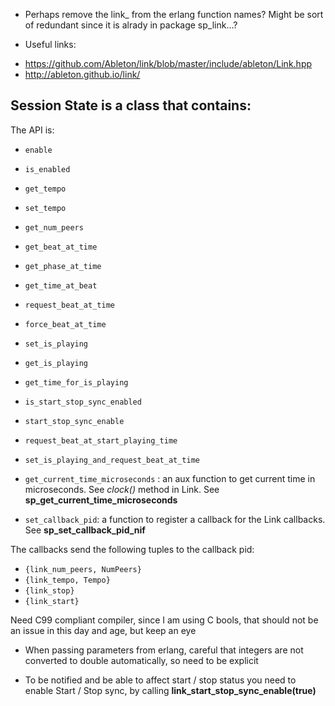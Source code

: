 

* Perhaps remove the link_ from the erlang function names? Might be sort of redundant since it is alrady in package sp_link...?

* Useful links:
- https://github.com/Ableton/link/blob/master/include/ableton/Link.hpp
- http://ableton.github.io/link/

Session State is a class that contains:
-


The API is:
- `enable`
- `is_enabled`

- `get_tempo`
- `set_tempo`

- `get_num_peers`

- `get_beat_at_time`
- `get_phase_at_time`
- `get_time_at_beat`
- `request_beat_at_time`
- `force_beat_at_time`

- `set_is_playing`
- `get_is_playing`
- `get_time_for_is_playing`

- `is_start_stop_sync_enabled`
- `start_stop_sync_enable`

- `request_beat_at_start_playing_time`
- `set_is_playing_and_request_beat_at_time`

- `get_current_time_microseconds` : an aux function to get current time in microseconds. See _clock()_ method in Link. See __sp_get_current_time_microseconds__
- `set_callback_pid`: a function to register a callback for the Link callbacks. See __sp_set_callback_pid_nif__

The callbacks send the following tuples to the callback pid:
- `{link_num_peers, NumPeers}`
- `{link_tempo, Tempo}`
- `{link_stop}`
- `{link_start}`

Need C99 compliant compiler, since I am using C bools, that should not be an issue in this day and age, but keep an eye

* When passing parameters from erlang, careful that integers are not converted to double automatically, so need to be explicit

* To be notified and be able to affect start / stop status you need to enable Start / Stop sync, by calling __link_start_stop_sync_enable(true)__
